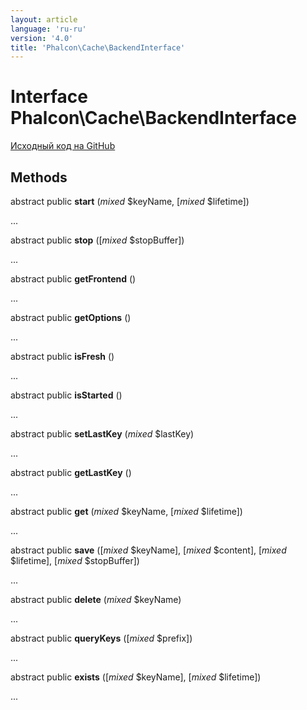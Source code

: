 ```yaml
---
layout: article
language: 'ru-ru'
version: '4.0'
title: 'Phalcon\Cache\BackendInterface'
---
```


# Interface **Phalcon\Cache\BackendInterface**

<a href="https://github.com/phalcon/cphalcon/tree/v4.0.0/phalcon/cache/backendinterface.zep" class="btn btn-default btn-sm">Исходный код на GitHub</a>

## Methods

abstract public **start** (*mixed* $keyName, [*mixed* $lifetime])

...

abstract public **stop** ([*mixed* $stopBuffer])

...

abstract public **getFrontend** ()

...

abstract public **getOptions** ()

...

abstract public **isFresh** ()

...

abstract public **isStarted** ()

...

abstract public **setLastKey** (*mixed* $lastKey)

...

abstract public **getLastKey** ()

...

abstract public **get** (*mixed* $keyName, [*mixed* $lifetime])

...

abstract public **save** ([*mixed* $keyName], [*mixed* $content], [*mixed* $lifetime], [*mixed* $stopBuffer])

...

abstract public **delete** (*mixed* $keyName)

...

abstract public **queryKeys** ([*mixed* $prefix])

...

abstract public **exists** ([*mixed* $keyName], [*mixed* $lifetime])

...